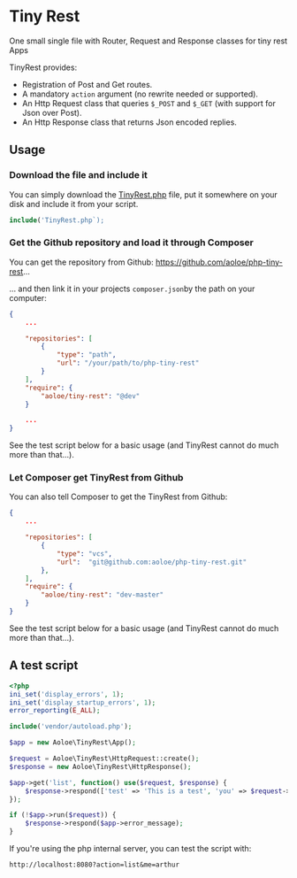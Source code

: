 # Tiny Rest

One small single file with Router, Request and Response classes for tiny rest Apps

TinyRest provides:

- Registration of Post and Get routes.
- A mandatory `action` argument (no rewrite needed or supported).
- An Http Request class that queries `$_POST` and `$_GET` (with support for Json over Post).
- An Http Response class that returns Json encoded replies.

## Usage

### Download the file and include it

You can simply download the [TinyRest.php](https://raw.githubusercontent.com/aoloe/php-tiny-rest/master/src/TinyRest.php) file, put it somewhere on your disk and include it from your script.

```php
include('TinyRest.php`);
```

### Get the Github repository and load it through Composer

You can get the repository from Github: <https://github.com/aoloe/php-tiny-rest>...

... and then link it in your projects `composer.json`by the path on your computer:

```json
{
	...

    "repositories": [
        {
            "type": "path",
            "url": "/your/path/to/php-tiny-rest"
        }
    ],
    "require": {
        "aoloe/tiny-rest": "@dev"
    }

	...
}
```

See the test script below for a basic usage (and TinyRest cannot do much more than that...).

### Let Composer get TinyRest from Github

You can also tell Composer to get the TinyRest from Github:

```json
{
	...

    "repositories": [
		{
			"type": "vcs",
			"url":  "git@github.com:aoloe/php-tiny-rest.git"
		},
	],
    "require": {
        "aoloe/tiny-rest": "dev-master"
    }
}
```

See the test script below for a basic usage (and TinyRest cannot do much more than that...).

## A test script

```php
<?php
ini_set('display_errors', 1);
ini_set('display_startup_errors', 1);
error_reporting(E_ALL);

include('vendor/autoload.php');

$app = new Aoloe\TinyRest\App();

$request = Aoloe\TinyRest\HttpRequest::create();
$response = new Aoloe\TinyRest\HttpResponse();

$app->get('list', function() use($request, $response) {
    $response->respond(['test' => 'This is a test', 'you' => $request->get('me')]);
});

if (!$app->run($request)) {
    $response->respond($app->error_message);
}
```

If you're using the php internal server, you can test the script with:

```
http://localhost:8080?action=list&me=arthur
```
